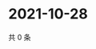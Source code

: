 # 2021-10-28

共 0 条

<!-- BEGIN -->
<!-- 最后更新时间 Thu Oct 28 2021 02:17:47 GMT+0800 (China Standard Time) -->

<!-- END -->
